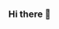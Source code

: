 ### Hi there 👋

<!--
**PatrickKosmider/PatrickKosmider** is a ✨ _special_ ✨ repository because its `README.md` (this file) appears on your GitHub profile.

Here are some ideas to get you started:

- 🔭 I’m currently working on University
- 🌱 I’m currently learning Coding
- 👯 I’m looking to collaborate on projects
- 🤔 I’m looking for help with projects
- 💬 Ask me about me
- 📫 How to reach me: 978-885-5539
- 😄 Pronouns: ...
- ⚡ Fun fact: ...
-->
